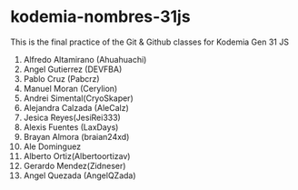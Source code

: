 # kodemia-nombres-31js

This is the final practice of the Git &amp; Github classes for Kodemia Gen 31 JS

1. Alfredo Altamirano (Ahuahuachi)
2. Angel Gutierrez (DEVFBA)
3. Pablo Cruz (Pabcrz)
4. Manuel Moran (Cerylion)
5. Andrei Simental(CryoSkaper)
6. Alejandra Calzada (AleCalz)
7. Jesica Reyes(JesiRei333)
8. Alexis Fuentes (LaxDays)
9. Brayan Almora (braian24xd)
10. Ale Dominguez
11. Alberto Ortiz(Albertoortizav)
12. Gerardo Mendez(Zidneser)
13. Angel Quezada (AngelQZada)
